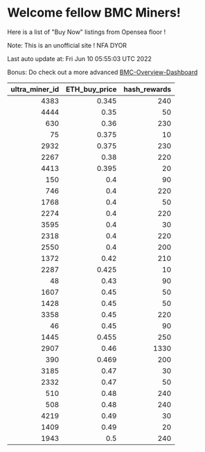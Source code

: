 # Welcome fellow BMC Miners!
Here is a list of "Buy Now" listings from Opensea floor !

Note: This is an unofficial site ! NFA DYOR

Last auto update at: Fri Jun 10 05:55:03 UTC 2022

Bonus: Do check out a more advanced [BMC-Overview-Dashboard](https://dune.com/defifunk/BMC-Overview-Dashboard)


|   ultra_miner_id |   ETH_buy_price |   hash_rewards |
|-----------------:|----------------:|---------------:|
|             4383 |           0.345 |            240 |
|             4444 |           0.35  |             50 |
|              630 |           0.36  |            230 |
|               75 |           0.375 |             10 |
|             2932 |           0.375 |            230 |
|             2267 |           0.38  |            220 |
|             4413 |           0.395 |             20 |
|              150 |           0.4   |             90 |
|              746 |           0.4   |            220 |
|             1768 |           0.4   |             50 |
|             2274 |           0.4   |            220 |
|             3595 |           0.4   |             30 |
|             2318 |           0.4   |            220 |
|             2550 |           0.4   |            200 |
|             1372 |           0.42  |            210 |
|             2287 |           0.425 |             10 |
|               48 |           0.43  |             90 |
|             1607 |           0.45  |             50 |
|             1428 |           0.45  |             50 |
|             3358 |           0.45  |            220 |
|               46 |           0.45  |             90 |
|             1445 |           0.455 |            250 |
|             2907 |           0.46  |           1330 |
|              390 |           0.469 |            200 |
|             3185 |           0.47  |             30 |
|             2332 |           0.47  |             50 |
|              510 |           0.48  |            240 |
|              508 |           0.48  |            240 |
|             4219 |           0.49  |             30 |
|             1409 |           0.49  |             20 |
|             1943 |           0.5   |            240 |